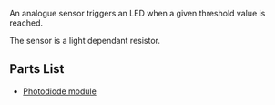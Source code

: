 
An analogue sensor triggers an LED when a given threshold value is reached.

The sensor is a light dependant resistor.

## Parts List

* [Photodiode module](https://www.conrad.de/de/p/fotodiode-light-detection-umgebungshelligkeit-sensor-modul-for-arduino-802235220.html)
